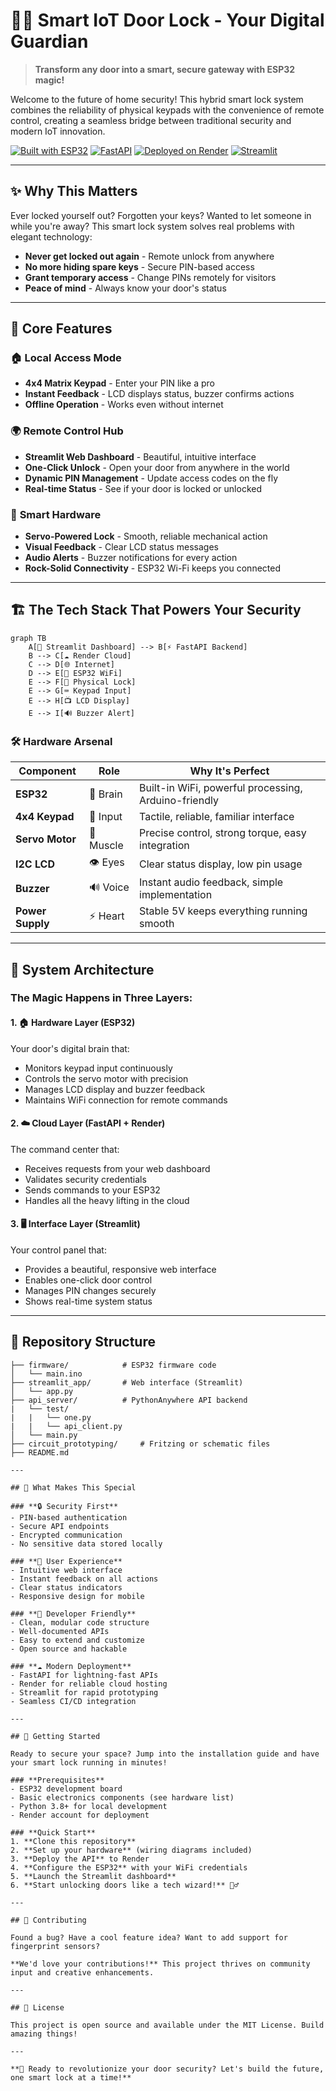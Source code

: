 # 🚪🔐 Smart IoT Door Lock - Your Digital Guardian

> **Transform any door into a smart, secure gateway with ESP32 magic!**

Welcome to the future of home security! This hybrid smart lock system combines the reliability of physical keypads with the convenience of remote control, creating a seamless bridge between traditional security and modern IoT innovation.

[![Built with ESP32](https://img.shields.io/badge/Built%20with-ESP32-blue?logo=espressif)](https://www.espressif.com/)
[![FastAPI](https://img.shields.io/badge/API-FastAPI-green?logo=fastapi)](https://fastapi.tiangolo.com/)
[![Deployed on Render](https://img.shields.io/badge/Deployed-Render-purple?logo=render)](https://render.com/)
[![Streamlit](https://img.shields.io/badge/Dashboard-Streamlit-red?logo=streamlit)](https://streamlit.io/)

---

## ✨ Why This Matters

Ever locked yourself out? Forgotten your keys? Wanted to let someone in while you're away? This smart lock system solves real problems with elegant technology:

- **Never get locked out again** - Remote unlock from anywhere
- **No more hiding spare keys** - Secure PIN-based access
- **Grant temporary access** - Change PINs remotely for visitors
- **Peace of mind** - Always know your door's status

---

## 🎯 Core Features

### 🏠 **Local Access Mode**
- **4x4 Matrix Keypad** - Enter your PIN like a pro
- **Instant Feedback** - LCD displays status, buzzer confirms actions
- **Offline Operation** - Works even without internet

### 🌍 **Remote Control Hub**
- **Streamlit Web Dashboard** - Beautiful, intuitive interface
- **One-Click Unlock** - Open your door from anywhere in the world
- **Dynamic PIN Management** - Update access codes on the fly
- **Real-time Status** - See if your door is locked or unlocked

### 🔧 **Smart Hardware**
- **Servo-Powered Lock** - Smooth, reliable mechanical action
- **Visual Feedback** - Clear LCD status messages
- **Audio Alerts** - Buzzer notifications for every action
- **Rock-Solid Connectivity** - ESP32 Wi-Fi keeps you connected

---

## 🏗️ The Tech Stack That Powers Your Security

```mermaid
graph TB
    A[📱 Streamlit Dashboard] --> B[⚡ FastAPI Backend]
    B --> C[☁️ Render Cloud]
    C --> D[🌐 Internet]
    D --> E[📡 ESP32 WiFi]
    E --> F[🔐 Physical Lock]
    E --> G[⌨️ Keypad Input]
    E --> H[📺 LCD Display]
    E --> I[🔊 Buzzer Alert]
```

### 🛠️ **Hardware Arsenal**

| Component | Role | Why It's Perfect |
|-----------|------|------------------|
| **ESP32** | 🧠 Brain | Built-in WiFi, powerful processing, Arduino-friendly |
| **4x4 Keypad** | 🔢 Input | Tactile, reliable, familiar interface |
| **Servo Motor** | 💪 Muscle | Precise control, strong torque, easy integration |
| **I2C LCD** | 👁️ Eyes | Clear status display, low pin usage |
| **Buzzer** | 🔊 Voice | Instant audio feedback, simple implementation |
| **Power Supply** | ⚡ Heart | Stable 5V keeps everything running smooth |

---

## 🚀 System Architecture

### **The Magic Happens in Three Layers:**

#### 1. **🏠 Hardware Layer (ESP32)**
Your door's digital brain that:
- Monitors keypad input continuously
- Controls the servo motor with precision
- Manages LCD display and buzzer feedback
- Maintains WiFi connection for remote commands

#### 2. **☁️ Cloud Layer (FastAPI + Render)**
The command center that:
- Receives requests from your web dashboard
- Validates security credentials
- Sends commands to your ESP32
- Handles all the heavy lifting in the cloud

#### 3. **🖥️ Interface Layer (Streamlit)**
Your control panel that:
- Provides a beautiful, responsive web interface
- Enables one-click door control
- Manages PIN changes securely
- Shows real-time system status

---

## 📂 Repository Structure

```plaintext
├── firmware/            # ESP32 firmware code
│   └── main.ino
├── streamlit_app/       # Web interface (Streamlit)
│   └── app.py
├── api_server/          # PythonAnywhere API backend
|   └── test/
|   |   └── one.py
|   |   └── api_client.py
│   └── main.py
├── circuit_prototyping/     # Fritzing or schematic files
├── README.md

---

## 🎨 What Makes This Special

### **🔒 Security First**
- PIN-based authentication
- Secure API endpoints
- Encrypted communication
- No sensitive data stored locally

### **🌟 User Experience**
- Intuitive web interface
- Instant feedback on all actions
- Clear status indicators
- Responsive design for mobile

### **🔧 Developer Friendly**
- Clean, modular code structure
- Well-documented APIs
- Easy to extend and customize
- Open source and hackable

### **☁️ Modern Deployment**
- FastAPI for lightning-fast APIs
- Render for reliable cloud hosting
- Streamlit for rapid prototyping
- Seamless CI/CD integration

---

## 🚦 Getting Started

Ready to secure your space? Jump into the installation guide and have your smart lock running in minutes!

### **Prerequisites**
- ESP32 development board
- Basic electronics components (see hardware list)
- Python 3.8+ for local development
- Render account for deployment

### **Quick Start**
1. **Clone this repository**
2. **Set up your hardware** (wiring diagrams included)
3. **Deploy the API** to Render
4. **Configure the ESP32** with your WiFi credentials
5. **Launch the Streamlit dashboard**
6. **Start unlocking doors like a tech wizard!** 🧙‍♂️

---

## 🤝 Contributing

Found a bug? Have a cool feature idea? Want to add support for fingerprint sensors? 

**We'd love your contributions!** This project thrives on community input and creative enhancements.

---

## 📜 License

This project is open source and available under the MIT License. Build amazing things!

---

**🎯 Ready to revolutionize your door security? Let's build the future, one smart lock at a time!**
